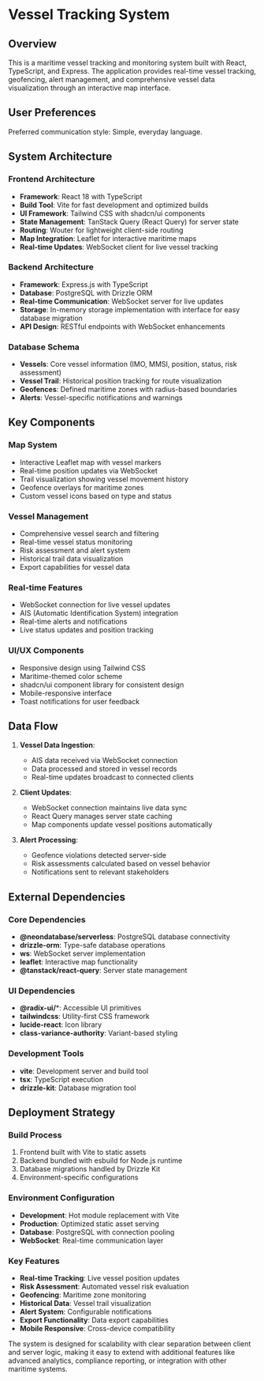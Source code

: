 # Vessel Tracking System

## Overview

This is a maritime vessel tracking and monitoring system built with React, TypeScript, and Express. The application provides real-time vessel tracking, geofencing, alert management, and comprehensive vessel data visualization through an interactive map interface.

## User Preferences

Preferred communication style: Simple, everyday language.

## System Architecture

### Frontend Architecture
- **Framework**: React 18 with TypeScript
- **Build Tool**: Vite for fast development and optimized builds
- **UI Framework**: Tailwind CSS with shadcn/ui components
- **State Management**: TanStack Query (React Query) for server state
- **Routing**: Wouter for lightweight client-side routing
- **Map Integration**: Leaflet for interactive maritime maps
- **Real-time Updates**: WebSocket client for live vessel tracking

### Backend Architecture
- **Framework**: Express.js with TypeScript
- **Database**: PostgreSQL with Drizzle ORM
- **Real-time Communication**: WebSocket server for live updates
- **Storage**: In-memory storage implementation with interface for easy database migration
- **API Design**: RESTful endpoints with WebSocket enhancements

### Database Schema
- **Vessels**: Core vessel information (IMO, MMSI, position, status, risk assessment)
- **Vessel Trail**: Historical position tracking for route visualization
- **Geofences**: Defined maritime zones with radius-based boundaries
- **Alerts**: Vessel-specific notifications and warnings

## Key Components

### Map System
- Interactive Leaflet map with vessel markers
- Real-time position updates via WebSocket
- Trail visualization showing vessel movement history
- Geofence overlays for maritime zones
- Custom vessel icons based on type and status

### Vessel Management
- Comprehensive vessel search and filtering
- Real-time vessel status monitoring
- Risk assessment and alert system
- Historical trail data visualization
- Export capabilities for vessel data

### Real-time Features
- WebSocket connection for live vessel updates
- AIS (Automatic Identification System) integration
- Real-time alerts and notifications
- Live status updates and position tracking

### UI/UX Components
- Responsive design using Tailwind CSS
- Maritime-themed color scheme
- shadcn/ui component library for consistent design
- Mobile-responsive interface
- Toast notifications for user feedback

## Data Flow

1. **Vessel Data Ingestion**: 
   - AIS data received via WebSocket connection
   - Data processed and stored in vessel records
   - Real-time updates broadcast to connected clients

2. **Client Updates**:
   - WebSocket connection maintains live data sync
   - React Query manages server state caching
   - Map components update vessel positions automatically

3. **Alert Processing**:
   - Geofence violations detected server-side
   - Risk assessments calculated based on vessel behavior
   - Notifications sent to relevant stakeholders

## External Dependencies

### Core Dependencies
- **@neondatabase/serverless**: PostgreSQL database connectivity
- **drizzle-orm**: Type-safe database operations
- **ws**: WebSocket server implementation
- **leaflet**: Interactive map functionality
- **@tanstack/react-query**: Server state management

### UI Dependencies
- **@radix-ui/***: Accessible UI primitives
- **tailwindcss**: Utility-first CSS framework
- **lucide-react**: Icon library
- **class-variance-authority**: Variant-based styling

### Development Tools
- **vite**: Development server and build tool
- **tsx**: TypeScript execution
- **drizzle-kit**: Database migration tool

## Deployment Strategy

### Build Process
1. Frontend built with Vite to static assets
2. Backend bundled with esbuild for Node.js runtime
3. Database migrations handled by Drizzle Kit
4. Environment-specific configurations

### Environment Configuration
- **Development**: Hot module replacement with Vite
- **Production**: Optimized static asset serving
- **Database**: PostgreSQL with connection pooling
- **WebSocket**: Real-time communication layer

### Key Features
- **Real-time Tracking**: Live vessel position updates
- **Risk Assessment**: Automated vessel risk evaluation
- **Geofencing**: Maritime zone monitoring
- **Historical Data**: Vessel trail visualization
- **Alert System**: Configurable notifications
- **Export Functionality**: Data export capabilities
- **Mobile Responsive**: Cross-device compatibility

The system is designed for scalability with clear separation between client and server logic, making it easy to extend with additional features like advanced analytics, compliance reporting, or integration with other maritime systems.